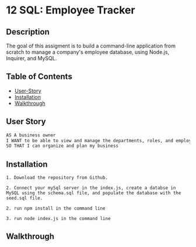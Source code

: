 # 12 SQL: Employee Tracker

## Description

The goal of this assigment is to build a command-line application from scratch to manage a company's employee database, using Node.js, Inquirer, and MySQL.

## Table of Contents

  * [User-Story](#user-story)
  * [Installation](#installation)
  * [Walkthrough](#installation)


## User Story

```md
AS A business owner
I WANT to be able to view and manage the departments, roles, and employees in my company
SO THAT I can organize and plan my business
```

## Installation

```
1. Download the repository from Github.

2. Connect your mySql server in the index.js, create a databse in MySQL using the schema.sql file, and populate the database with the seed.sql file.

2. run npm install in the command line

3. run node index.js in the command line

```

## Walkthrough

